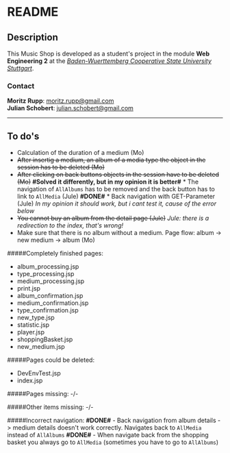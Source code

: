 README
========

Description
-----------

This Music Shop is developed as a student's project in the module __Web Engineering 2__ at the _[Baden-Wuerttemberg Cooperative State University Stuttgart](http://www.dbhw-stuttgart.de)_.

### Contact

__Moritz Rupp__: [moritz.rupp@gmail.com](moritz.rupp@gmail.com)  
__Julian Schobert__: [julian.schobert@gmail.com](julian.schobert@gmail.com)

---
To do's
--------

* Calculation of the duration of a medium (Mo)
* ~~After insertig a medium, an album of a media type the object in the session has to be deleted (Mo)~~
* ~~After clicking on back buttons objects in the session have to be deleted (Mo)~~
**#Solved it differently, but in my opinion it is better#** * The navigation of <code>AllAlbums</code> has to be removed and the back button has to link to <code>AllMedia</code> (Jule)
**#DONE#** * Back navigation with GET-Parameter (Jule) 
*In my opinion it should work, but i cant test it, cause of the error below*
* ~~You cannot buy an album from the detail page (Jule)~~ *Jule: there is a redirection to the index, that's wrong!*
* Make sure that there is no album without a medium. Page flow: album -> new medium -> album (Mo)

#####Completely finished pages:

 - album_processing.jsp
 - type_processing.jsp
 - medium_processing.jsp
 - print.jsp
 - album_confirmation.jsp
 - medium_confirmation.jsp
 - type_confirmation.jsp
 - new_type.jsp
 - statistic.jsp
 - player.jsp
 - shoppingBasket.jsp
 - new_medium.jsp
 
#####Pages could be deleted:
 - DevEnvTest.jsp
 - index.jsp

#####Pages missing:
 -/-
 
#####Other items missing:
 -/-
 
#####Incorrect navigation:
**#DONE#** - Back navigation from album details -> medium details doesn't work correctly. Navigates back to <code>AllMedia</code> instead of <code>AllAlbums</code>
**#DONE#** - When navigate back from the shopping basket you always go to `AllMedia` (sometimes you have to go to `AllAlbums`) 